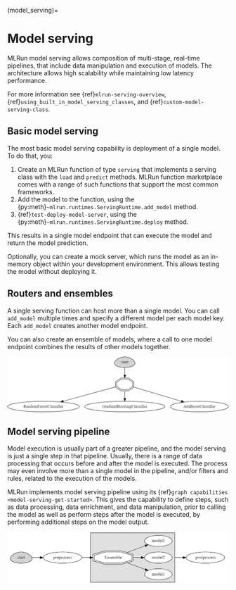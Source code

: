 (model_serving)=
# Model serving

MLRun model serving allows composition of multi-stage, real-time pipelines, that include data manipulation and execution of models. The 
architecture allows high scalability while maintaining low latency performance.

For more information see {ref}`mlrun-serving-overview`, {ref}`using_built_in_model_serving_classes`, and {ref}`custom-model-serving-class`.

## Basic model serving

The most basic model serving capability is deployment of a single model. To do that, you:
1. Create an MLRun function of type `serving` that implements a serving class with the `load` and `predict` methods. MLRun function marketplace comes with a range of such functions that support the most common frameworks.
2. Add the model to the function, using the {py:meth}`~mlrun.runtimes.ServingRuntime.add_model` method.
3. {ref}`test-deploy-model-server`, using the {py:meth}`~mlrun.runtimes.ServingRuntime.deploy` method.

This results in a single model endpoint that can execute the model and return the model prediction. 

Optionally, you can create a mock server, which runs the model as an in-memory object within your development environment. 
This allows testing the model without deploying it.

## Routers and ensembles

A single serving function can host more than a single model. You can call `add_model` multiple times and specify a different model per each 
model key. Each `add_model` creates another model endpoint.

You can also create an ensemble of models, where a call to one model endpoint combines the results of other models together.

![model ensemble](../_static/images/model_ensemble.png)


## Model serving pipeline

Model execution is usually part of a greater pipeline, and the model serving is just a single step in that pipeline. Usually, there is 
a range of data processing that occurs before and after the model is executed. The process may even involve more than a single model in the
pipeline, and/or filters and rules, related to the execution of the models.

MLRun implements model serving pipeline using its {ref}`graph capabilities <model-serving-get-started>`. This gives the capability to define steps, such as data processing, 
data enrichment, and data manipulation, prior to calling the model as well as perform steps after the model is executed, by 
performing additional steps on the model output.

![model serving graph](../_static/images/model_serving_graph.png)
